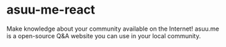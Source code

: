 # asuu-me-react
Make knowledge about your community available on the Internet! 
asuu.me is a open-source Q&amp;A website you can use in your local community. 
